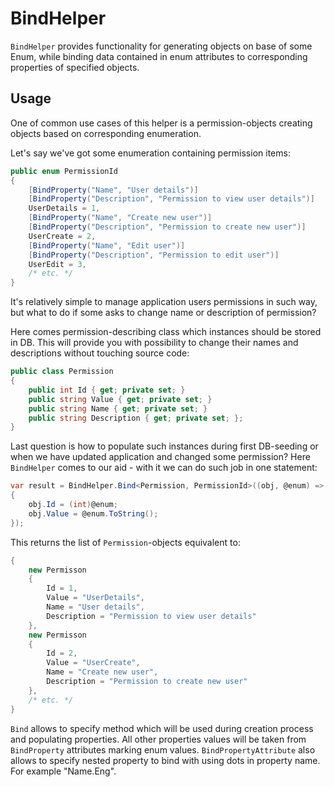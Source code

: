 # BindHelper

`BindHelper` provides functionality for generating objects on base of some Enum, while binding data contained in enum attributes to corresponding properties of specified objects.

## Usage

One of common use cases of this helper is a permission-objects creating objects based on corresponding enumeration.

Let's say we've got some enumeration containing permission items: 

```csharp
public enum PermissionId
{
    [BindProperty("Name", "User details")]
    [BindProperty("Description", "Permission to view user details")]
    UserDetails = 1,
    [BindProperty("Name", "Create new user")]
    [BindProperty("Description", "Permission to create new user")]
    UserCreate = 2,
    [BindProperty("Name", "Edit user")]
    [BindProperty("Description", "Permission to edit user")]
    UserEdit = 3,
    /* etc. */
}
```

It's relatively simple to manage application users permissions in such way, but what to do if some asks to change name or description of permission?

Here comes permission-describing class which instances should be stored in DB. This will provide you with possibility to change their names and descriptions without touching source code:

```csharp
public class Permission
{
    public int Id { get; private set; }
    public string Value { get; private set; }
    public string Name { get; private set; }
    public string Description { get; private set; };
}
```

Last question is how to populate such instances during first DB-seeding or when we have updated application and changed some permission?
Here `BindHelper` comes to our aid - with it we can do such job in one statement:

```csharp
var result = BindHelper.Bind<Permission, PermissionId>((obj, @enum) =>
{
    obj.Id = (int)@enum;
    obj.Value = @enum.ToString();
});
```

This returns the list of `Permission`-objects equivalent to:

```csharp
{
    new Permisson
    { 
        Id = 1,
        Value = "UserDetails",
        Name = "User details",
        Description = "Permission to view user details"
    },
    new Permisson
    { 
        Id = 2,
        Value = "UserCreate",
        Name = "Create new user",
        Description = "Permission to create new user"
    },
    /* etc. */
}
```

`Bind` allows to specify method which will be used during creation process and populating properties. All other properties values will be taken from `BindProperty` attributes marking enum values.
`BindPropertyAttribute` also allows to specify nested property to bind with using dots in property name. For example "Name.Eng".